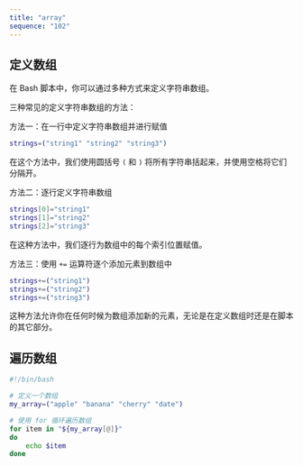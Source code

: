 ```yaml
---
title: "array"
sequence: "102"
---
```


## 定义数组

在 Bash 脚本中，你可以通过多种方式来定义字符串数组。

三种常见的定义字符串数组的方法：

方法一：在一行中定义字符串数组并进行赋值

```bash
strings=("string1" "string2" "string3")
```

在这个方法中，我们使用圆括号 `(` 和 `)` 将所有字符串括起来，并使用空格将它们分隔开。

方法二：逐行定义字符串数组

```bash
strings[0]="string1"
strings[1]="string2"
strings[2]="string3"
```

在这种方法中，我们逐行为数组中的每个索引位置赋值。

方法三：使用 `+=` 运算符逐个添加元素到数组中

```bash
strings+=("string1")
strings+=("string2")
strings+=("string3")
```

这种方法允许你在任何时候为数组添加新的元素，无论是在定义数组时还是在脚本的其它部分。

## 遍历数组

```bash
#!/bin/bash

# 定义一个数组
my_array=("apple" "banana" "cherry" "date")

# 使用 for 循环遍历数组
for item in "${my_array[@]}"
do
    echo $item
done
```

